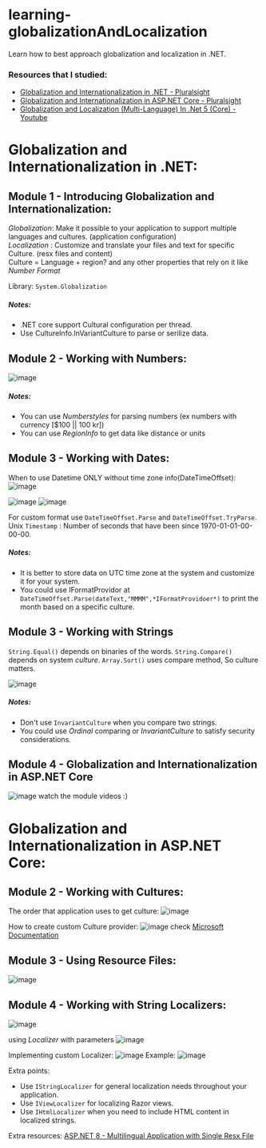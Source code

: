 # learning-globalizationAndLocalization
Learn how to best approach globalization and localization in .NET.

### Resources that I studied:<br>
- [Globalization and Internationalization in .NET - Pluralsight](https://app.pluralsight.com/library/courses/dot-net-6-globalization-internationalization/table-of-contents)
- [Globalization and Internationalization in ASP.NET Core - Pluralsight](https://app.pluralsight.com/library/courses/asp-dot-net-core-6-globalization-internationalization/table-of-contents)
- [Globalization and Localization (Multi-Language) In .Net 5 (Core) -Youtube](https://www.youtube.com/watch?v=PyCGEO4b6F0&list=PL62tSREI9C-cJtB90kxb76SDCpXKuOfUH)

  
# Globalization and Internationalization in .NET:
## Module 1 - Introducing Globalization and Internationalization:
*Globalization*: Make it possible to your application to support multiple languages and cultures. (application configuration) <br>
*Localization* : Customize and translate your files and text for specific Culture. (resx files and content)<br>
Culture = Language + region?  and any other properties that rely on it like *Number Format*<br>


Library: `System.Globalization`

##### Notes:
- .NET core support Cultural configuration per thread.
- Use CultureInfo.InVariantCulture to parse or serilize data.

## Module 2 - Working with Numbers:
![image](https://github.com/user-attachments/assets/376eb9ee-e037-4b38-99ea-8cc6b312db37)

##### Notes:
- You can use *Numberstyles* for parsing numbers (ex numbers with currency [$100 || 100 kr])
- You can use *RegionInfo* to get data like distance or units
  
## Module 3 - Working with Dates:
When to use Datetime ONLY without time zone info(DateTimeOffset):
![image](https://github.com/user-attachments/assets/8d7e7406-a4b2-448a-8547-3086aebffa88)

![image](https://github.com/user-attachments/assets/03de1456-87ba-48ab-afee-c4035ddf0340)
![image](https://github.com/user-attachments/assets/54211364-c0ce-4c03-8b34-2c96d6965a25)

For custom format use `DateTimeOffset.Parse` and `DateTimeOffset.TryParse`.
Unix `Timestamp` : Number of seconds that have been since 1970-01-01-00-00-00.

##### Notes:
- It is better to store data on UTC time zone at the system and customize it for your system.
- You could use IFormatProvidor at `DateTimeOffset.Parse(dateText,"MMMM",*IFormatProvidoer*)` to print the month based on a specific culture.

## Module 3 - Working with Strings
`String.Equal()` depends on binaries of the words.
`String.Compare()` depends on system *culture*.
`Array.Sort()` uses compare method, So culture matters.

![image](https://github.com/user-attachments/assets/e95dc93e-d36f-4d56-a65f-a3a9b9a637a9)

##### Notes:
- Don't use `InvariantCulture` when you compare two strings.
- You could use *Ordinal* comparing or *InvariantCulture* to satisfy security considerations.

## Module 4 - Globalization and Internationalization in ASP.NET Core
 ![image](https://github.com/user-attachments/assets/0d00875d-7a57-4f45-a4b9-1e1cf2b26aa6)
watch the module videos :)


# Globalization and Internationalization in ASP.NET Core:
## Module 2 - Working with Cultures:
The order that application uses to get culture:
![image](https://github.com/user-attachments/assets/b79d5fe1-2458-4a93-be63-3556edbc8d44)

How to create custom Culture provider:
![image](https://github.com/user-attachments/assets/afb687d7-9f21-4a28-905d-d563248be7df)
check [Microsoft Documentation](https://learn.microsoft.com/en-us/aspnet/core/fundamentals/localization/select-language-culture?view=aspnetcore-9.0)

## Module 3 - Using Resource Files:
![image](https://github.com/user-attachments/assets/34740cc2-4b9c-4196-8ea2-9f7a6a8ee328)

## Module 4 - Working with String Localizers:
![image](https://github.com/user-attachments/assets/2764c5e5-4d61-4c39-904f-11c2ab6ba68e)

using *Localizer* with parameters
![image](https://github.com/user-attachments/assets/6e5be575-7a7b-4678-a935-b0643ec0b649)

Implementing custom Localizer:
![image](https://github.com/user-attachments/assets/f0f1e51c-e208-4a17-b724-105e40966ed6)
Example:
![image](https://github.com/user-attachments/assets/2be30faf-5416-4b3a-b69b-ba127677c532)



Extra points:
- Use `IStringLocalizer` for general localization needs throughout your application.
- Use `IViewLocalizer` for localizing Razor views.
- Use `IHtmlLocalizer` when you need to include HTML content in localized strings.

Extra resources:
[ASP.NET 8 - Multilingual Application with Single Resx File](https://www.c-sharpcorner.com/article/asp-net-8-multilingual-application-with-single-resx-file/)
